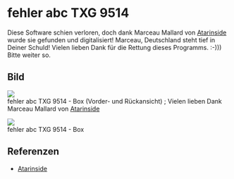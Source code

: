 # fehler abc TXG 9514  
Diese Software schien verloren, doch dank Marceau Mallard von [Atarinside](http://atarinside.dyndns.org/blog/index.php/atarinside-items/fehler-abc-deutsch-english/) wurde sie gefunden und digitalisiert! Marceau, Deutschland steht tief in Deiner Schuld! Vielen lieben Dank für die Rettung dieses Programms. :-))) Bitte weiter so.  
  
## Bild  
![](attachments/box-cover.jpg)  
fehler abc TXG 9514 - Box (Vorder- und Rückansicht) ; Vielen lieben Dank Marceau Mallard von [Atarinside](http://atarinside.dyndns.org/blog/index.php/atarinside-items/fehler-abc-deutsch-english/)  
  
![](attachments/fehler_abc.jpg)  
fehler abc TXG 9514 - Box  
  
## Referenzen  
- [Atarinside](http://atarinside.dyndns.org/blog/index.php/atarinside-items/fehler-abc-deutsch-english/)  
